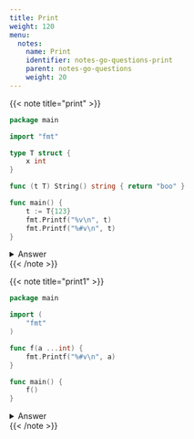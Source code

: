 ```yaml
---
title: Print
weight: 120
menu:
  notes:
    name: Print
    identifier: notes-go-questions-print
    parent: notes-go-questions
    weight: 20
---
```


{{< note title="print" >}}

```go
package main

import "fmt"

type T struct {
	x int
}

func (t T) String() string { return "boo" }

func main() {
	t := T{123}
	fmt.Printf("%v\n", t)
	fmt.Printf("%#v\n", t)
}
```

<details>
<summary>Answer</summary>
<pre>
<code class="language-shell">boo
main.T{x:123}
</code></pre></details>
{{< /note >}}



{{< note title="print1" >}}

```go
package main

import (
	"fmt"
)

func f(a ...int) {
	fmt.Printf("%#v\n", a)
}

func main() {
	f()
}
```

<details>
<summary>Answer</summary>
<pre>
<code class="language-shell">[]int(nil)
</code></pre></details>
{{< /note >}}
